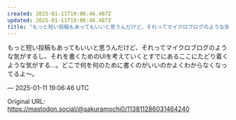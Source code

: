 ```yaml
---
created: 2025-01-11T19:06:46.487Z
updated: 2025-01-11T19:06:46.487Z
title: "もっと短い投稿もあってもいいと思うんだけど、それってマイクロブログのような気がす[...]"
---
```


<p>もっと短い投稿もあってもいいと思うんだけど、それってマイクロブログのような気がするし、それを書くためのUIを考えていくとすでにあるここにたどり着くような気がする…。どこで何を何のために書くのがいいのかよくわからなくなってるよ〜。</p>

&mdash; 2025-01-11 19:06:46 UTC

Original URL: https://mastodon.social/@sakuramochi0/113811286031464240
